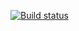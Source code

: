 [![Build status](https://ci.appveyor.com/api/projects/status/j9ohfgys5qkiytnm/branch/main?svg=true)](https://ci.appveyor.com/project/kamizinatulina/patterns-task1/branch/main)
